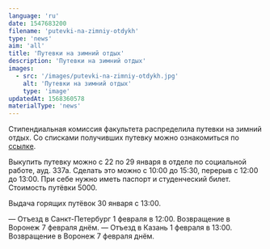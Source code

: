 ```yaml
---
language: 'ru'
date: 1547683200
filename: 'putevki-na-zimniy-otdykh'
type: 'news'
aim: 'all'
title: 'Путевки на зимний отдых'
description: 'Путевки на зимний отдых'
images:
  - src: '/images/putevki-na-zimniy-otdykh.jpg'
    alt: 'Путевки на зимний отдых'
    type: 'image'
updatedAt: 1568360578
materialType: 'news'
---
```

Стипендиальная комиссия факультета распределила путевки на зимний отдых. Со списками получивших путевку можно ознакомиться по [ссылке](https://vk.com/doc24974484_488877003?hash=7e06b9acce63922039&dl=d9e7b0c24f00530452).

Выкупить путевку можно с 22 по 29 января в отделе по социальной работе, ауд. 337а. Сделать это можно с 10:00 до 15:30, перерыв с 12:00 до 13:00. При себе нужно иметь паспорт и студенческий билет. Стоимость путёвки 5000.

Выдача горящих путёвок 30 января с 13:00.

— Отъезд в Санкт-Петербург 1 февраля в 12:00. Возвращение в Воронеж 7 февраля днём. — Отъезд в Казань 1 февраля в 13:00. Возвращение в Воронеж 7 февраля днём.
